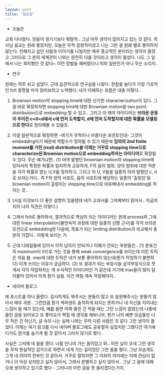 ```yaml
---
layout: post
title: '일요일'
---
```


- 오늘은

교회 다녀왔다. 믿음이 생기기보다 뭐랄까.. 그냥 아무 생각이 없어지고 있는 것 같다. 목사님 설교는 원래 좋았지만, 오늘은 무척 감정적이셨고 나는 그런 걸 원래 별로 좋아하지 않는다. 친해지고 싶던 사람과 이야기를 나눴지만 매우 종교적인 분이라는 생각이 들었고 그러므로 그 분의 세계관이 나와는 완전히 다를 것이라고 생각이 들었다. 나도 그 앞에서 나는 회피형인 것 같다~ 이런 망발을 해버렸으니 피차 일반인가 아니 무슨 소리지..

- 연구

원래는 하루 쉬고 싶었다. 근데 습관적으로 연구실을 나왔다. 한참을 놀다가 가장 기초적인 fclt 증명을 마저 읽어보려고 노력했다. 내가 이해하는 흐름은 대충 이렇다.. 

1. Brownian motion의 stopping time에 대한 신기한 characterization이 있다. 그걸 바로 확장하자면 stopping time에 대한 Brownian motion을 two point distribution으로 embedding 할 수 있고.. 그리고 이 때의 아이디어는 **브라운 운동이 주어진 c<0<d에서 c에 먼저 도착할지, d에 먼저 도착할지에 대한 확률을 모델링으로 한다**로 정리해볼 수 있을듯.
   
2. 이걸 일반적으로 확장하면 -여기가 무척이나 아름다운 포인트인데- 그것이 embedding이기 때문에 역함수가 정의될 수 있기 때문에 **임의의 2nd finite moment를 가진 (real) distribution을 이제는 거꾸로 stopping time으로 characterize된 Brownian motion으로 embedding하자는 아이디어**로 확장될 수 있다. 무슨 얘기냐면.. (1) 아까 말했던 brownian motion의 stopping time에 있어서의 특정한 확률과 일치하게 교묘하게, F의 음의 범위, 양의 범위에 대한 적분을 각각 확률로 받는 U,V를 정의하고, 그리고 이 U, V들을 일종의 아까 말했던 c, d로 보자는거다.. 즉 F의 양의 서포트, 음의 서포트에 해당하는 일종의 '출렁임'을 brownian motion이 출렁이는 stopping time으로 비유해내서 embedding을 하자는 것..

3. (사실 이것보다 더 좋은 설명이 있을텐데 내가 교과서를 그저께부터 읽어서.. 지금까지의 나의 직관은 이렇다.)

4. 그래서 fclt로 돌아와서, 결과적으로 핵심이 되는 아이디어는 원래 process와 그에 대한 linear interpolation(불연속적 과정에 대한 일종의 선형 근사)를 각각 브라운 모션으로 embedding한 다음에, 목표가 되는 limiting distribution과 비교해서 충분히 가깝다.. 이렇게 보이는 거.

5. 근데 디테일들에 있어서 아직 납득이 안되거나 이해가 안되는 부분들은.. (1) 분포간의 maximum이 0으로 가는 것을 통해 weak convergence를 보이는데 이런 트릭은 처음 봄. max에 대한 트릭은 내가 보통 좋아하지 않는데(뭔가 작업하기 불편하다) 이게 쓰이는 이유가 궁금하다. (2) 또 결과가 되는 부등식을 삼각부등식으로 쪼개서 각각 작업하자는 게 수식적인 아이디어인 거 같은데 거기에 max들이 많이 달라붙어 있어서 이게 뭔가 싶음. 이건 며칠 계속 작업해야지..

- 네이버 블로그

에 포스트를 하나 올렸다. 감사하게도 봐주시는 분들이 많고 또 응원해주시는 분들이 많아서 매우 과분.. 그런만큼 뭔가 백퍼센트 솔직하게 되지는 못하거나 내 자신을 지어내는 느낌이 들 때가 있는데, 예를 들면 어제 올린 건 적을 때는 그런 느낌이 없었는데 나중에 올린 글을 읽어보고 또 좋아요가 찍힐 때 생각을 해보니까, 뭔가 나의 예쁜 모습들만 너무 적은 건 아닌가, 글 속의 나는 실제 나와는 무척 다른 사람인 것 같다 그런 생각이 들었다. 어제는 여기 링크를 다시 네이버 블로그에도 공유할까 싶었지만 그랬다간 여기에다가도 뭔가를 숨기게 될 것 같아서 그러지 않기로 했다..

사실은 그저께 네 꿈을 꿨다. 너를 만나러 가는 꿈이었고 와.. 이런 날이 오네 그런 생각을 무척 현실적인 감각으로 하면서 네게 가는 길이었던 그런 꿈을 꿨다. 그냥 우습게도 그게 내 의미의 전부인 것 같아서. 거꾸로 말하자면 그 이외의 의미에는 이제 관심이 없거나 더 이상 상처받고 싶지 않아서, 그래서 분별하고 싶지 않아서.. 그냥 그 꿈에 대해 오래 생각하고 있기로 했다 - 그러니까 이런 글을 못 올리겠다는거지.


